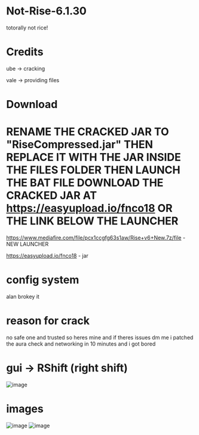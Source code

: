 # Not-Rise-6.1.30
totorally not rice!

# Credits
ube -> cracking

vale -> providing files

# Download

# **RENAME THE CRACKED JAR TO "RiseCompressed.jar" THEN REPLACE IT WITH THE JAR INSIDE THE FILES FOLDER THEN LAUNCH THE BAT FILE DOWNLOAD THE CRACKED JAR AT https://easyupload.io/fnco18 OR THE LINK BELOW THE LAUNCHER**
https://www.mediafire.com/file/pcx1ccgfg63s1aw/Rise+v6+New.7z/file - NEW LAUNCHER

https://easyupload.io/fnco18 - jar

# config system

alan brokey it 

# reason for crack
no safe one and trusted so heres mine and if theres issues dm me i patched the aura check and networking in 10 minutes and i got bored
# gui -> RShift (right shift)

![image](https://github.com/user-attachments/assets/e5cad224-486a-448e-abec-4c7d671c0e64)

# images

![image](https://github.com/user-attachments/assets/9bd9f54e-f483-4fbf-bf9b-6cd64a49257d)
![image](https://github.com/user-attachments/assets/1138b74b-ce7a-45a7-9683-c237e7c1dec8)
